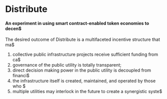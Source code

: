 # Distribute
#### An experiment in using smart contract-enabled token economies to decen$

The desired outcome of Distribute is a multifaceted incentive structure that ma$

1. collective public infrastructure projects receive sufficient funding from ca$
2. governance of the public utility is totally transparent;
3. direct decision making power in the public utility is decoupled from financi$
4. the infrastructure itself is created, maintained, and operated by those who $
5. multiple utilities may interlock in the future to create a synergistic syste$
